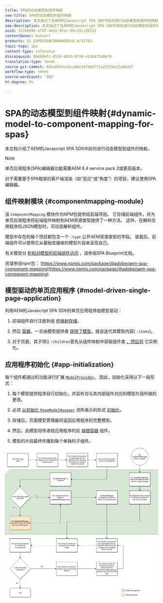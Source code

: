 ```yaml
---
title: SPA的动态模型到组件映射
seo-title: SPA的动态模型到组件映射
description: 本文描述了在AEM的Javascript SPA SDK中如何进行动态模型到组件的映射。
seo-description: 本文描述了在AEM的Javascript SPA SDK中如何进行动态模型到组件的映射。
uuid: 337b8d90-efd7-442e-9fac-66c33cc26212
contentOwner: bohnert
products: SG_EXPERIENCEMANAGER/6.4/SITES
topic-tags: spa
content-type: reference
discoiquuid: 8b4b0afc-8534-4010-8f34-cb10475a8e79
translation-type: tm+mt
source-git-commit: 8daa8943ccbca46c54f9dd7f1a25259a22a4b42f
workflow-type: tm+mt
source-wordcount: '382'
ht-degree: 0%

---
```



# SPA的动态模型到组件映射{#dynamic-model-to-component-mapping-for-spas}

本文档介绍了AEM的Javascript SPA SDK中如何进行动态模型到组件的映射。

>[!NOTE]
>单页应用程序(SPA)编辑器功能需要AEM 6.4 service pack 2或更高版本。
>
>对于需要基于SPA框架的客户端渲染（如“反应”或“角度”）的项目，建议使用SPA编辑器。

## 组件映射模块 {#componentmapping-module}

该 `ComponentMapping` 模块作为NPM包提供给前端项目。 它存储前端组件，并为单页应用程序将前端组件映射到AEM资源类型提供了一种方法。 这样，在解析应用程序的JSON模型时，可动态解析组件。

模型中存在的每个项目都包含一个 `:type` 公开AEM资源类型的字段。 装载后，前端组件可以使用它从基础库接收的模型片段来呈现自己。

有关模型分 [析和对模型的前端组件访问](/help/sites-developing/spa-blueprint.md) ，请参阅SPA Blueprint文档。

另请参阅npm包： [https://www.npmjs.com/package/@adobe/aem-spa-component-mapping](https://www.npmjs.com/package/@adobe/aem-spa-component-mapping)

## 模型驱动的单页应用程序 {#model-driven-single-page-application}

利用AEM的Javascript SPA SDK的单页应用程序由模型驱动：

1. 前端组件自行注册到组 [件映射存储](/help/sites-developing/spa-dynamic-model-to-component-mapping.md#componentmapping-module)。
1. 然后 [容器](/help/sites-developing/spa-blueprint.md#container)，一旦由模型提供者 [提供了模型](/help/sites-developing/spa-blueprint.md#the-model-provider)，就会迭代其模型内容( `:items`)。

1. 对于页面，其子项() `:children`首先从组件映射中获取组件类 [，然后将](/help/sites-developing/spa-blueprint.md#componentmapping) 它实例化。

## 应用程序初始化 {#app-initialization}

每个组件都通过的功能进行扩展 [`ModelProvider`](/help/sites-developing/spa-blueprint.md#the-model-provider)。 因此，初始化采用以下一般形式：

1. 每个模型提供程序自行初始化，并监听对与其内部组件对应的模型片段所做的更改。
1. 必须 [ 以初始化 `PageModelManager`](/help/sites-developing/spa-blueprint.md#pagemodelmanager) 流所表示的形式 [初始化](/help/sites-developing/spa-blueprint.md)。

1. 存储后，页面模型管理器将返回应用程序的完整模型。
1. 然后，此模型将传递给应用程序的前 [端根容器](/help/sites-developing/spa-blueprint.md#container) 组件。
1. 模型的片段最终传播到每个单独的子组件。

![app_model_initialization](assets/app_model_initialization.png)

